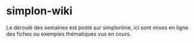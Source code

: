 # simplon-wiki

Le déroulé des semaines est posté sur simplonline, ici sont mises en ligne des fiches ou exemples thématiques vus en cours.
